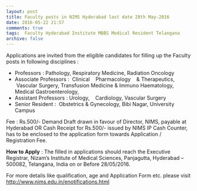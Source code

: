 ```yaml
---
layout: post
title: Faculty posts in NIMS Hyderabad last date 28th May-2016   
date: 2016-05-22 21:57
comments: true
tags:  Faculty Hyderabad Institute MBBS Medical Resident Telangana 
archive: false
---
```

Applications are invited from the eligible candidates for filling up the Faculty posts in following disciplines :

- Professors : Pathology, Respiratory Medicine, Radiation Oncology
- Associate Professors :  Clinical    Pharmacology    & Therapeutics,    Vascular Surgery, Transfusion Medicine & Immuno Haematology, Medical Gastroenterology,
- Assistant Professors : Urology,    Cardiology, Vascular Surgery 
- Senior Resident :  Obstetrics & Gynecology, Bibi Nagar, University Campus  

Fee : Rs.500/- Demand Draft drawn in favour of Director, NIMS, payable at Hyderabad OR Cash Receipt for Rs.500/- issued by NIMS IP Cash Counter, has to be enclosed to the application form towards Application / Registration Fee. 

**How to Apply** : The filled in applications should reach the Executive Registrar, Nizam’s Institute of Medical Sciences, Panjagutta, Hyderabad – 500082, Telangana, India on or Before 28/05/2016. 

For more details like qualification, age and Application Form etc. please visit <http://www.nims.edu.in/enotifications.html>